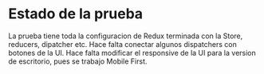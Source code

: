 # Estado de la prueba

La prueba tiene toda la configuracion de Redux terminada con la Store, reducers, dipatcher etc.
Hace falta conectar algunos dispatchers con botones de la UI.
Hace falta modificar el responsive de la UI para la version de escritorio, pues se trabajo Mobile First.
